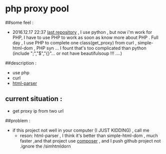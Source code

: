 # php proxy pool

##some feel :

- 2016.12.17 22:37
[last repository](https://github.com/NominationP/py_proxy) , I use python , but now i'm work for PHP, I have to use PHP to work as soon as know more about PHP . Full day , I use PHP to complete one class(get_proxy) from curl , simple-html-dom , PHP syn ... I fount that's too complicated than python (include ";","$","{}"... or not have beautifulsoup !!! ....)


##description :
- use php
- curl
- [html-parser](https://github.com/bupt1987/html-parser/blob/master/README.md)


## current situation :
- get proxy ip from two url

##problem :

- if this project not well in your computer (I JUST KIDDING) , call me
    - reson: html-parser , I think it's better than simple-html-dom , much faster ,and that project use [composer](https://getcomposer.org/) , and I push github project not .ignore the /simhtmldorn

